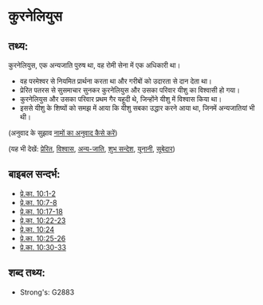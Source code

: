 # कुरनेलियुस #

## तथ्य: ##

कुरनेलियुस, एक अन्यजाति पुरुष था, वह रोमी सेना में एक अधिकारी था।

* वह परमेश्वर से नियमित प्रार्थना करता था और गरीबों को उदारता से दान देता था।
* प्रेरित पतरस से सुसमाचार सुनकर कुरनेलियुस और उसका परिवार यीशु का विश्वासी हो गया।
* कुरनेलियुस और उसका परिवार प्रथम गैर यहूदी थे, जिन्होंने यीशु में विश्वास किया था।
* इससे यीशु के शिष्यों को समझ में आया कि यीशु सबका उद्धार करने आया था, जिनमें अन्यजातियां भी थी।

(अनुवाद के सुझाव [नामों का अनुवाद कैसे करें](rc://hi/ta/man/translate/translate-names))

(यह भी देखें: [प्रेरित](../kt/apostle.md), [विश्वास](../kt/believer.md), [अन्य-जाति](../kt/gentile.md), [शुभ सन्देश](../kt/goodnews.md), [यूनानी](../names/greek.md), [सूबेदार](../kt/centurion.md))

## बाइबल सन्दर्भ: ##

* [प्रे.का. 10:1-2](rc://hi/tn/help/act/10/01)
* [प्रे.का. 10:7-8](rc://hi/tn/help/act/10/07)
* [प्रे.का. 10:17-18](rc://hi/tn/help/act/10/17)
* [प्रे.का. 10:22-23](rc://hi/tn/help/act/10/22)
* [प्रे.का. 10:24](rc://hi/tn/help/act/10/24)
* [प्रे.का. 10:25-26](rc://hi/tn/help/act/10/25)
* [प्रे.का. 10:30-33](rc://hi/tn/help/act/10/30)

## शब्द तथ्य: ##

* Strong's: G2883
